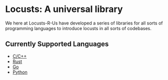 # Locusts: A universal library

We here at Locusts-R-Us have developed a series of libraries for all sorts of programming languages to introduce locusts in all sorts of codebases.

## Currently Supported Languages

- [C/C++](./docs/C.md)
- [Rust](./docs/Rust.md)
- [Go](./docs/Go.md)
- [Python](./docs/Python.md)
